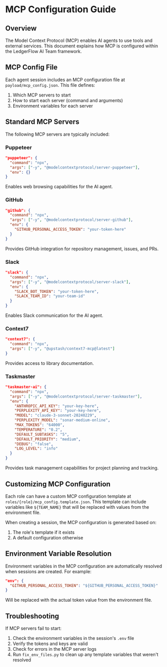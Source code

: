 # MCP Configuration Guide

## Overview

The Model Context Protocol (MCP) enables AI agents to use tools and external services. This document explains how MCP is configured within the LedgerFlow AI Team framework.

## MCP Config File

Each agent session includes an MCP configuration file at `payload/mcp_config.json`. This file defines:

1. Which MCP servers to start
2. How to start each server (command and arguments)
3. Environment variables for each server

## Standard MCP Servers

The following MCP servers are typically included:

### Puppeteer

```json
"puppeteer": {
  "command": "npx",
  "args": ["-y", "@modelcontextprotocol/server-puppeteer"],
  "env": {}
}
```

Enables web browsing capabilities for the AI agent.

### GitHub

```json
"github": {
  "command": "npx",
  "args": ["-y", "@modelcontextprotocol/server-github"],
  "env": {
    "GITHUB_PERSONAL_ACCESS_TOKEN": "your-token-here"
  }
}
```

Provides GitHub integration for repository management, issues, and PRs.

### Slack

```json
"slack": {
  "command": "npx",
  "args": ["-y", "@modelcontextprotocol/server-slack"],
  "env": {
    "SLACK_BOT_TOKEN": "your-token-here",
    "SLACK_TEAM_ID": "your-team-id"
  }
}
```

Enables Slack communication for the AI agent.

### Context7

```json
"context7": {
  "command": "npx",
  "args": ["-y", "@upstash/context7-mcp@latest"]
}
```

Provides access to library documentation.

### Taskmaster

```json
"taskmaster-ai": {
  "command": "npx",
  "args": ["-y", "@modelcontextprotocol/server-taskmaster"],
  "env": {
    "ANTHROPIC_API_KEY": "your-key-here",
    "PERPLEXITY_API_KEY": "your-key-here",
    "MODEL": "claude-3-sonnet-20240229",
    "PERPLEXITY_MODEL": "sonar-medium-online",
    "MAX_TOKENS": "64000",
    "TEMPERATURE": "0.2",
    "DEFAULT_SUBTASKS": "5",
    "DEFAULT_PRIORITY": "medium",
    "DEBUG": "false",
    "LOG_LEVEL": "info"
  }
}
```

Provides task management capabilities for project planning and tracking.

## Customizing MCP Configuration

Each role can have a custom MCP configuration template at `roles/{role}/mcp_config.template.json`. This template can include variables like `${TEAM_NAME}` that will be replaced with values from the environment file.

When creating a session, the MCP configuration is generated based on:

1. The role's template if it exists
2. A default configuration otherwise

## Environment Variable Resolution

Environment variables in the MCP configuration are automatically resolved when sessions are created. For example:

```json
"env": {
  "GITHUB_PERSONAL_ACCESS_TOKEN": "${GITHUB_PERSONAL_ACCESS_TOKEN}"
}
```

Will be replaced with the actual token value from the environment file.

## Troubleshooting

If MCP servers fail to start:

1. Check the environment variables in the session's `.env` file
2. Verify the tokens and keys are valid
3. Check for errors in the MCP server logs
4. Run `fix_env_files.py` to clean up any template variables that weren't resolved 